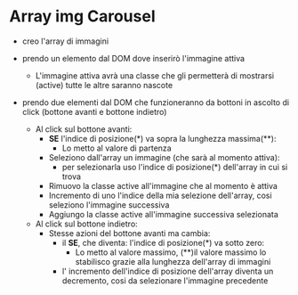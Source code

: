 # Array img Carousel

- creo l'array di immagini
- prendo un elemento dal DOM dove inserirò l'immagine attiva
    - L'immagine attiva avrà una classe che gli permetterà di mostrarsi (active) tutte le altre saranno nascote
- prendo due elementi dal DOM che funzioneranno da bottoni in ascolto di click (bottone avanti e bottone indietro)

    - Al click sul bottone avanti:
        - **SE** l'indice di posizione(\*) va sopra la lunghezza massima(**):
            - Lo metto al valore di partenza
        - Seleziono dall'array un immagine (che sarà al momento attiva):
            - per selezionarla uso l'indice di posizione(\*) dell'array in cui si trova
        - Rimuovo la classe active all'immagine che al momento è attiva
        - Incremento di uno l'indice della mia selezione dell'array, cosi seleziono l'immagine successiva
        - Aggiungo la classe active all'immagine successiva selezionata
    - Al click sul bottone indietro:
        - Stesse azioni del bottone avanti ma cambia:
            - il **SE**, che diventa: l'indice di posizione(\*) va sotto zero:
                - Lo metto al valore massimo, (**)il valore massimo lo stabilisco grazie alla lunghezza dell'array di immagini
            - l' incremento dell'indice di posizione dell'array diventa un decremento, cosi da selezionare l'immagine precedente

